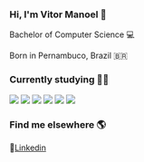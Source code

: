 ### Hi, I'm Vitor Manoel 👋

<p>Bachelor of Computer Science 💻</p>
<p>Born in Pernambuco, Brazil 🇧🇷 </p>

### Currently studying 👨‍💻 
<p> <img src="https://img.shields.io/badge/-Java-red"/>
<img src="https://img.shields.io/badge/-Spring%20Framework-green"/>
<img src="https://img.shields.io/badge/-REST%20API-blue"/> 
<img src="https://img.shields.io/badge/-MySQL-lightgrey"/> 
<img src="https://img.shields.io/badge/-AWS-orange"/> 
<img src="file:///C:/Users/vitor/Downloads/mysql.svg"/> </p>

### Find me elsewhere 🌎

💼[Linkedin](https://www.linkedin.com/in/vitormanoel/)
